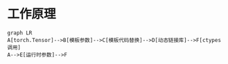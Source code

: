 # 工作原理

```mermaid
graph LR
A[torch.Tensor]-->B[模板参数]-->C[模板代码替换]-->D[动态链接库]-->F[ctypes调用]
A-->E[运行时参数]-->F
```
